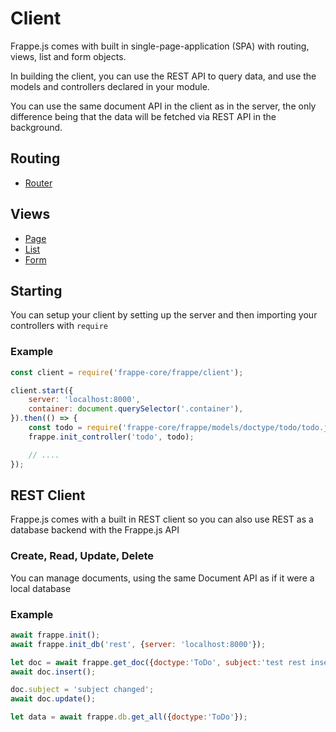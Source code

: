 # Client

Frappe.js comes with built in single-page-application (SPA) with routing, views, list and form objects.

In building the client, you can use the REST API to query data, and use the models and controllers declared in your module.

You can use the same document API in the client as in the server, the only difference being that the data will be fetched via REST API in the background.

## Routing

- [Router](router.md)

## Views

- [Page](page.md)
- [List](list.md)
- [Form](form.md)

## Starting

You can setup your client by setting up the server and then importing your controllers with `require`

### Example

```js
const client = require('frappe-core/frappe/client');

client.start({
	server: 'localhost:8000',
	container: document.querySelector('.container'),
}).then(() => {
	const todo = require('frappe-core/frappe/models/doctype/todo/todo.js');
	frappe.init_controller('todo', todo);

	// ....
});
```

## REST Client

Frappe.js comes with a built in REST client so you can also use REST as a database backend with the Frappe.js API

### Create, Read, Update, Delete

You can manage documents, using the same Document API as if it were a local database

### Example

```js
await frappe.init();
await frappe.init_db('rest', {server: 'localhost:8000'});

let doc = await frappe.get_doc({doctype:'ToDo', subject:'test rest insert 1'});
await doc.insert();

doc.subject = 'subject changed';
await doc.update();

let data = await frappe.db.get_all({doctype:'ToDo'});
```
